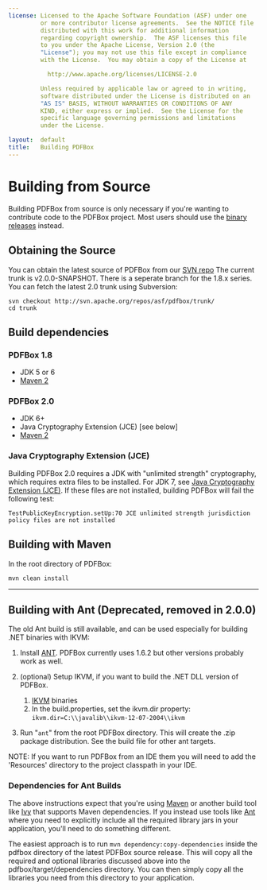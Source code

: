 ```yaml
---
license: Licensed to the Apache Software Foundation (ASF) under one
         or more contributor license agreements.  See the NOTICE file
         distributed with this work for additional information
         regarding copyright ownership.  The ASF licenses this file
         to you under the Apache License, Version 2.0 (the
         "License"); you may not use this file except in compliance
         with the License.  You may obtain a copy of the License at

           http://www.apache.org/licenses/LICENSE-2.0

         Unless required by applicable law or agreed to in writing,
         software distributed under the License is distributed on an
         "AS IS" BASIS, WITHOUT WARRANTIES OR CONDITIONS OF ANY
         KIND, either express or implied.  See the License for the
         specific language governing permissions and limitations
         under the License.

layout:  default
title:   Building PDFBox
---
```


# Building from Source

Building PDFBox from source is only necessary if you're wanting to contribute code to the PDFBox project. Most users should use the [binary releases](http://pdfbox.apache.org/download.cgi) instead.

## Obtaining the Source

You can obtain the latest source of PDFBox from our [SVN repo](http://pdfbox.apache.org/download.cgi) The current trunk is v2.0.0-SNAPSHOT. There is a seperate branch for the 1.8.x series. You can fetch the latest 2.0 trunk using Subversion:

    svn checkout http://svn.apache.org/repos/asf/pdfbox/trunk/
    cd trunk

## Build dependencies

### PDFBox 1.8

- JDK 5 or 6
-  [Maven 2](http://maven.apache.org/)

### PDFBox 2.0

- JDK 6+
- Java Cryptography Extension (JCE) [see below]
-  [Maven 2](http://maven.apache.org/)

### Java Cryptography Extension (JCE)

Building PDFBox 2.0 requires a JDK with "unlimited strength" cryptography, which requires extra files to be installed. For JDK 7, see [Java Cryptography Extension (JCE)](http://www.oracle.com/technetwork/java/javase/downloads/jce-7-download-432124.html). If these files are not installed, building PDFBox will fail the following test:

    TestPublicKeyEncryption.setUp:70 JCE unlimited strength jurisdiction policy files are not installed
    
## Building with Maven

In the root directory of PDFBox:

    mvn clean install

---

## Building with Ant (Deprecated, removed in 2.0.0)

The old Ant build is still available, and can be used especially for
building .NET binaries with IKVM:

1.  Install [ANT](http://ant.apache.org/). PDFBox currently uses 1.6.2
    but other versions probably work as well.
2.  (optional) Setup IKVM, if you want to build the .NET DLL version of
    PDFBox.
    1.  [IKVM](http://www.ikvm.net/) binaries
    2.  In the build.properties, set the ikvm.dir property:\
         `ikvm.dir=C:\\javalib\\ikvm-12-07-2004\\ikvm`

3.  Run "`ant`" from the root PDFBox directory. This will create the
    .zip package distribution. See the build file for other ant targets.

NOTE: If you want to run PDFBox from an IDE them you will need to add
the 'Resources' directory to the project classpath in your IDE.

### Dependencies for Ant Builds

The above instructions expect that you're using [Maven](http://maven.apache.org/) or another build tool like [Ivy](http://ant.apache.org/ivy/) that supports Maven dependencies.
If you instead use tools like [Ant](http://ant.apache.org/) where you need to explicitly include all the required library jars in your application, you'll need to do
something different.

The easiest approach is to run ``mvn dependency:copy-dependencies`` inside the pdfbox directory of the latest PDFBox source release. This will copy all the required and optional
libraries discussed above into the pdfbox/target/dependencies directory. You can then simply copy all the libraries you need from this directory to your application.
